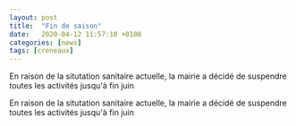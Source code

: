 ```yaml
---
layout: post
title:  "Fin de saison"
date:   2020-04-12 11:57:10 +0100
categories: [news]
tags: [creneaux]
---
```

En raison de la situtation sanitaire actuelle, la mairie a décidé de suspendre toutes les activités jusqu'à fin juin
<!--more-->
En raison de la situtation sanitaire actuelle, la mairie a décidé de suspendre toutes les activités jusqu'à fin juin